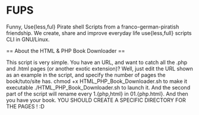 FUPS
====

Funny, Use{less,ful} Pirate shell Scripts from a franco-german-piratish friendship. 
We create, share and improve everyday life use{less,full} scripts CLI in GNU/Linux.


== About the HTML & PHP Book Downloader ==

This script is very simple.
You have an URL, and want to catch all the .php and .html pages (or another exotic extension)?
Well, just edit the URL shown as an example in the script, and specify the number of pages the book/tuto/site has.
chmod +x HTML_PHP_Book_Downloader.sh to make it executable
./HTML_PHP_Book_Downloader.sh to launch it.
And the second part of the script will rename every 1.{php,html} in 01.{php.html}.
And then you have your book. YOU SHOULD CREATE A SPECIFIC DIRECTORY FOR THE PAGES ! :D

